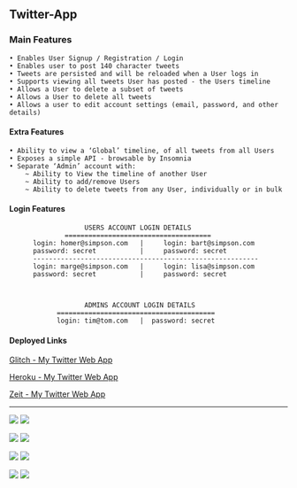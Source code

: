 ## Twitter-App

### Main Features

    • Enables User Signup / Registration / Login
    • Enables user to post 140 character tweets
    • Tweets are persisted and will be reloaded when a User logs in
    • Supports viewing all tweets User has posted - the Users timeline
    • Allows a User to delete a subset of tweets
    • Allows a User to delete all tweets
    • Allows a user to edit account settings (email, password, and other details)
    
#### Extra Features
    
    • Ability to view a ‘Global’ timeline, of all tweets from all Users
    • Exposes a simple API - browsable by Insomnia
    • Separate ‘Admin’ account with:
        ~ Ability to View the timeline of another User
        ~ Ability to add/remove Users
        ~ Ability to delete tweets from any User, individually or in bulk
 
#### Login Features

                       USERS ACCOUNT LOGIN DETAILS  
                  =====================================
          login: homer@simpson.com   |     login: bart@simpson.com
          password: secret           |     password: secret
          ---------------------------------------------------------
          login: marge@simpson.com   |     login: lisa@simpson.com
          password: secret           |     password: secret
      
      
      
                       ADMINS ACCOUNT LOGIN DETAILS  
                ========================================
                login: tim@tom.com   |  password: secret

#### Deployed Links

   <a href="https://twitter-tweet.glitch.me/">Glitch - My Twitter Web App</a>
   
   <a href="https://dry-gorge-60274.herokuapp.com/">Heroku - My Twitter Web App</a>
   
   <a href="https://twitter-kbtspeidzj.now.sh/">Zeit - My Twitter Web App</a>
   
***
    
<img src="http://res.cloudinary.com/cloud101/image/upload/c_scale,h_200,w_420/v1507647665/home_qihqjh.png"/> <img src="http://res.cloudinary.com/cloud101/image/upload/c_scale,h_200,w_420/v1507647665/about_khr0px.png"/> 

<img src="http://res.cloudinary.com/cloud101/image/upload/c_scale,h_200,w_420/v1507647666/signup_pfejyr.png"/> <img src="http://res.cloudinary.com/cloud101/image/upload/c_scale,h_200,w_420/v1507647665/login_ocxxja.png"/>

<img src="http://res.cloudinary.com/cloud101/image/upload/c_scale,h_200,w_420/v1508250163/tweet_gmsl9q.png"/> <img src="http://res.cloudinary.com/cloud101/image/upload/c_scale,h_200,w_420/v1508250164/timeline_rqpj6w.png"/>

<img src="http://res.cloudinary.com/cloud101/image/upload/c_scale,h_200,w_420/v1509707462/globaltweets_raijeg.png"/> <img src="http://res.cloudinary.com/cloud101/image/upload/c_scale,h_200,w_420/v1509707462/admin_tk8f30.png"/>

